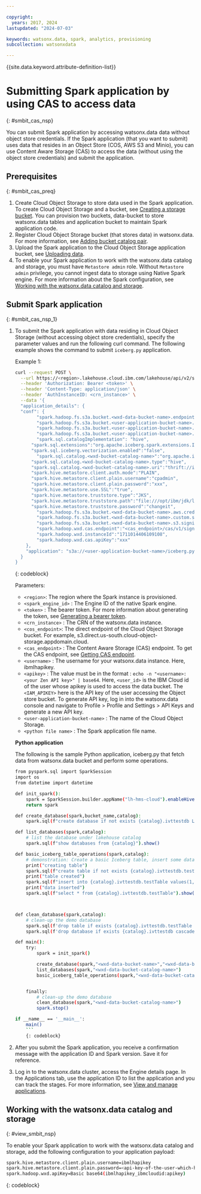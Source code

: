```yaml
---

copyright:
  years: 2017, 2024
lastupdated: "2024-07-03"

keywords: watsonx.data, spark, analytics, provisioning
subcollection: watsonxdata

---
```


{{site.data.keyword.attribute-definition-list}}

# Submitting Spark application by using CAS to access data
{: #smbit_cas_nsp}

You can submit Spark application by accessing watsonx.data data without object store credentials. If the Spark application (that you want to submit) uses data that resides in an Object Store (COS, AWS S3 and Minio), you can use Content Aware Storage (CAS) to access the data (without using the object store credentials) and submit the application.

## Prerequisites
{: #smbit_cas_preq}

1. Create Cloud Object Storage to store data used in the Spark application. To create Cloud Object Storage and a bucket, see [Creating a storage bucket](https://cloud.ibm.com/docs/cloud-object-storage?topic=cloud-object-storage-secure-content-store#create-cos-bucket). You can provision two buckets, data-bucket to store watsonx.data tables and application bucket to maintain Spark application code.
2. Register Cloud Object Storage bucket (that stores data) in watsonx.data. For more information, see [Adding bucket catalog pair](watsonxdata?topic=watsonxdata-reg_bucket).
3. Upload the Spark application to the Cloud Object Storage application bucket, see [Uploading data](https://cloud.ibm.com/docs/cloud-object-storage?topic=cloud-object-storage-secure-content-store#upload-data).
4. To enable your Spark application to work with the watsonx.data catalog and storage, you must have `Metastore admin` role. Without `Metastore admin` privilege, you cannot ingest data to storage using Native Spark engine. For more information about the Spark configuration, see [Working with the watsonx.data catalog and storage](#view_smbit_nsp).

## Submit Spark application
{: #smbit_cas_nsp_1}

1. To submit the Spark application with data residing in Cloud Object Storage (without accessing object store credentials), specify the parameter values and run the following curl command. The following example shows the command to submit `iceberg.py` application.


    Example 1:

    ```bash
    curl --request POST \
      --url https://<region>.lakehouse.cloud.ibm.com/lakehouse/api/v2/spark_engines/<spark_engine_id>/applications \
      --header 'Authorization: Bearer <token>' \
      --header 'Content-Type: application/json' \
      --header 'AuthInstanceID: <crn_instance>' \
      --data '{
      "application_details": {
      "conf": {
            "spark.hadoop.fs.s3a.bucket.<wxd-data-bucket-name>.endpoint": "<wxd-data-bucket-endpoint>",
            "spark.hadoop.fs.s3a.bucket.<user-application-bucket-name>.endpoint": "<user-application-bucket-endpoint>",
            "spark.hadoop.fs.s3a.bucket.<user-application-bucket-name>.access.key": "<user-application-bucket-accesskey>",
            "spark.hadoop.fs.s3a.bucket.<user-application-bucket-name>.secret.key": "<user-application-bucket-secretkey>",
            "spark.sql.catalogImplementation": "hive",
          "spark.sql.extensions":"org.apache.iceberg.spark.extensions.IcebergSparkSessionExtensions",
          "spark.sql.iceberg.vectorization.enabled":"false",
            "spark.sql.catalog.<wxd-bucket-catalog-name>":"org.apache.iceberg.spark.SparkCatalog",
          "spark.sql.catalog.<wxd-bucket-catalog-name>.type":"hive",
          "spark.sql.catalog.<wxd-bucket-catalog-name>.uri":"thrift://ibm-lh-lakehouse-hive-metastore-svc.cpd-instance.svc.cluster.local:9083",
          "spark.hive.metastore.client.auth.mode":"PLAIN",
          "spark.hive.metastore.client.plain.username":"cpadmin",
          "spark.hive.metastore.client.plain.password":"xxx",
          "spark.hive.metastore.use.SSL":"true",
          "spark.hive.metastore.truststore.type":"JKS",
          "spark.hive.metastore.truststore.path":"file:///opt/ibm/jdk/lib/security/cacerts",
          "spark.hive.metastore.truststore.password":"changeit",
            "spark.hadoop.fs.s3a.bucket.<wxd-data-bucket-name>.aws.credentials.provider":"com.ibm.iae.s3.credentialprovider.WatsonxCredentialsProvider",
            "spark.hadoop.fs.s3a.bucket.<wxd-data-bucket-name>.custom.signers":"WatsonxAWSV4Signer:com.ibm.iae.s3.credentialprovider.WatsonxAWSV4Signer",
            "spark.hadoop.fs.s3a.bucket.<wxd-data-bucket-name>.s3.signing-algorithm":"WatsonxAWSV4Signer",
            "spark.hadoop.wxd.cas.endpoint":"<cas_endpoint>/cas/v1/signature",
            "spark.hadoop.wxd.instanceId":"1711014406109108",
            "spark.hadoop.wxd.cas.apiKey":"xxx"
        },
        "application": "s3a://<user-application-bucket-name>/iceberg.py"
      }
    }
    ```
    {: codeblock}

    Parameters:
    * `<region>`: The region where the Spark instance is provisioned.
    * `<spark_engine_id>` : The Engine ID of the native Spark engine.
    * `<token>` : The bearer token. For more information about generating the token, see [Generating a bearer token](https://cloud.ibm.com/apidocs/watsonxdata#authentication).
    * `<crn_instance>` : The CRN of the watsonx.data instance.
    * `<cos_endpoint>`: The direct endpoint of the Cloud Object Storage bucket. For example, s3.direct.us-south.cloud-object-storage.appdomain.cloud.
    * `<cas_endpoint>` : The Content Aware Storage (CAS) endpoint. To get the CAS endpoint, see [Getting CAS endpoint](watsonxdata?topic=watsonxdata-cas_ep).
    * `<username>` : The username for your watsonx.data instance. Here, ibmlhapikey.
    * `<apikey>` : The value must be in the format : `echo -n "<username>:<your Zen API key>" | base64`. Here, `<user_id>` is the IBM Cloud id of the user whose apikey is used to access the data bucket. The `<IAM_APIKEY>` here is the API key of the user accessing the Object store bucket. To generate API key, log in into the watsonx.data console and navigate to Profile > Profile and Settings > API Keys and generate a new API key.
    * `<user-application-bucket-name>` : The name of the Cloud Object Storage.
    * `<python file name>` : The Spark application file name.


    **Python application**

    The following is the sample Python application, iceberg.py that fetch data from watsonx.data bucket and perform some operations.

    ```bash
    from pyspark.sql import SparkSession
    import os
    from datetime import datetime

    def init_spark():
        spark = SparkSession.builder.appName("lh-hms-cloud").enableHiveSupport().getOrCreate()
        return spark

    def create_database(spark,bucket_name,catalog):
        spark.sql(f"create database if not exists {catalog}.ivttestdb LOCATION 's3a://{bucket_name}/'")

    def list_databases(spark,catalog):
        # list the database under lakehouse catalog
        spark.sql(f"show databases from {catalog}").show()

    def basic_iceberg_table_operations(spark,catalog):
        # demonstration: Create a basic Iceberg table, insert some data and then query table
        print("creating table")
        spark.sql(f"create table if not exists {catalog}.ivttestdb.testTable(id INTEGER, name VARCHAR(10), age INTEGER, salary DECIMAL(10, 2)) using iceberg").show()
        print("table created")
        spark.sql(f"insert into {catalog}.ivttestdb.testTable values(1,'Alan',23,3400.00),(2,'Ben',30,5500.00),(3,'Chen',35,6500.00)")
        print("data inserted")
        spark.sql(f"select * from {catalog}.ivttestdb.testTable").show()



    def clean_database(spark,catalog):
        # clean-up the demo database
        spark.sql(f'drop table if exists {catalog}.ivttestdb.testTable purge')
        spark.sql(f'drop database if exists {catalog}.ivttestdb cascade')

    def main():
        try:
            spark = init_spark()

            create_database(spark,"<wxd-data-bucket-name>","<wxd-data-bucket-catalog-name>")
            list_databases(spark,"<wxd-data-bucket-catalog-name>")
            basic_iceberg_table_operations(spark,"<wxd-data-bucket-catalog-name>")


        finally:
            # clean-up the demo database
            clean_database(spark,"<wxd-data-bucket-catalog-name>")
            spark.stop()

    if __name__ == '__main__':
        main()
        ```
        {: codeblock}

5. After you submit the Spark application, you receive a confirmation message with the application ID and Spark version. Save it for reference.
6. Log in to the watsonx.data cluster, access the Engine details page. In the Applications tab, use the application ID to list the application and you can track the stages. For more information, see [View and manage applications](watsonxdata?topic=watsonxdata-mng_appltn).


## Working with the watsonx.data catalog and storage
{: #view_smbit_nsp}

To enable your Spark application to work with the watsonx.data catalog and storage, add the following configuration to your application payload:

```bash
spark.hive.metastore.client.plain.username=ibmlhapikey
spark.hive.metastore.client.plain.password=<api-key-of-the-user-which-has-metastore-admin-role>
spark.hadoop.wxd.apiKey=Basic base64(ibmlhapikey_ibmcloudid:apikey)
```
{: codeblock}
